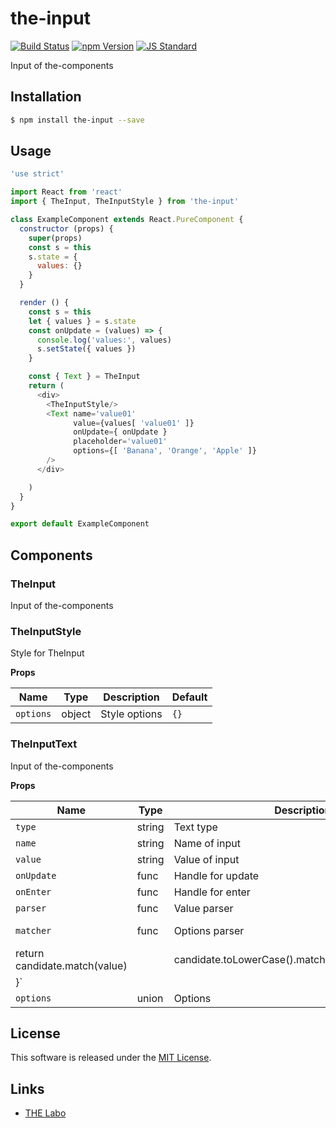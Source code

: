 the-input
==========

<!---
This file is generated by ape-tmpl. Do not update manually.
--->

<!-- Badge Start -->
<a name="badges"></a>

[![Build Status][bd_travis_shield_url]][bd_travis_url]
[![npm Version][bd_npm_shield_url]][bd_npm_url]
[![JS Standard][bd_standard_shield_url]][bd_standard_url]

[bd_repo_url]: https://github.com/the-labo/the-input
[bd_travis_url]: http://travis-ci.org/the-labo/the-input
[bd_travis_shield_url]: http://img.shields.io/travis/the-labo/the-input.svg?style=flat
[bd_travis_com_url]: http://travis-ci.com/the-labo/the-input
[bd_travis_com_shield_url]: https://api.travis-ci.com/the-labo/the-input.svg?token=
[bd_license_url]: https://github.com/the-labo/the-input/blob/master/LICENSE
[bd_codeclimate_url]: http://codeclimate.com/github/the-labo/the-input
[bd_codeclimate_shield_url]: http://img.shields.io/codeclimate/github/the-labo/the-input.svg?style=flat
[bd_codeclimate_coverage_shield_url]: http://img.shields.io/codeclimate/coverage/github/the-labo/the-input.svg?style=flat
[bd_gemnasium_url]: https://gemnasium.com/the-labo/the-input
[bd_gemnasium_shield_url]: https://gemnasium.com/the-labo/the-input.svg
[bd_npm_url]: http://www.npmjs.org/package/the-input
[bd_npm_shield_url]: http://img.shields.io/npm/v/the-input.svg?style=flat
[bd_standard_url]: http://standardjs.com/
[bd_standard_shield_url]: https://img.shields.io/badge/code%20style-standard-brightgreen.svg

<!-- Badge End -->


<!-- Description Start -->
<a name="description"></a>

Input of the-components

<!-- Description End -->


<!-- Overview Start -->
<a name="overview"></a>



<!-- Overview End -->


<!-- Sections Start -->
<a name="sections"></a>

<!-- Section from "doc/guides/01.Installation.md.hbs" Start -->

<a name="section-doc-guides-01-installation-md"></a>

Installation
-----

```bash
$ npm install the-input --save
```


<!-- Section from "doc/guides/01.Installation.md.hbs" End -->

<!-- Section from "doc/guides/02.Usage.md.hbs" Start -->

<a name="section-doc-guides-02-usage-md"></a>

Usage
---------

```javascript
'use strict'

import React from 'react'
import { TheInput, TheInputStyle } from 'the-input'

class ExampleComponent extends React.PureComponent {
  constructor (props) {
    super(props)
    const s = this
    s.state = {
      values: {}
    }
  }

  render () {
    const s = this
    let { values } = s.state
    const onUpdate = (values) => {
      console.log('values:', values)
      s.setState({ values })
    }

    const { Text } = TheInput
    return (
      <div>
        <TheInputStyle/>
        <Text name='value01'
              value={values[ 'value01' ]}
              onUpdate={ onUpdate }
              placeholder='value01'
              options={[ 'Banana', 'Orange', 'Apple' ]}
        />
      </div>

    )
  }
}

export default ExampleComponent

```


<!-- Section from "doc/guides/02.Usage.md.hbs" End -->

<!-- Section from "doc/guides/03.Components.md.hbs" Start -->

<a name="section-doc-guides-03-components-md"></a>

Components
-----------

### TheInput

Input of the-components


### TheInputStyle

Style for TheInput

**Props**

| Name | Type | Description | Default |
| --- | --- | ---- | ---- |
| `options` | object  | Style options | `{}` |

### TheInputText

Input of the-components

**Props**

| Name | Type | Description | Default |
| --- | --- | ---- | ---- |
| `type` | string  | Text type | `'text'` |
| `name` | string  | Name of input | `` |
| `value` | string  | Value of input | `''` |
| `onUpdate` | func  | Handle for update | `` |
| `onEnter` | func  | Handle for enter | `null` |
| `parser` | func  | Value parser | `String` |
| `matcher` | func  | Options parser | `(candidate, value) => {
  return candidate.match(value) || candidate.toLowerCase().match(value.toLowerCase())
}` |
| `options` | union  | Options | `{}` |



<!-- Section from "doc/guides/03.Components.md.hbs" End -->


<!-- Sections Start -->


<!-- LICENSE Start -->
<a name="license"></a>

License
-------
This software is released under the [MIT License](https://github.com/the-labo/the-input/blob/master/LICENSE).

<!-- LICENSE End -->


<!-- Links Start -->
<a name="links"></a>

Links
------

+ [THE Labo][t_h_e_labo_url]

[t_h_e_labo_url]: https://github.com/the-labo

<!-- Links End -->
